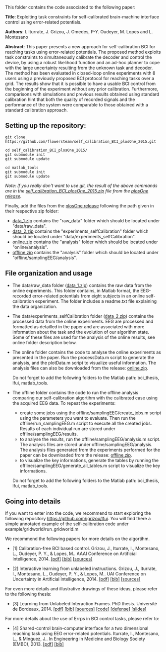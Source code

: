 This folder contains the code associated to the following paper:

**Title**: Exploiting task constraints for self-calibrated brain-machine interface control using error-related potentials.

**Authors**: I. Iturrate, J. Grizou, J. Omedes, P-Y. Oudeyer, M. Lopes and L. Montesano

**Abstract**: This paper presents a new approach for self-calibration BCI for reaching tasks using error-related potentials. The proposed method exploits task constraints to simultaneously calibrate the decoder and control the device, by using a robust likelihood function and an ad-hoc planner to cope with the large uncertainty resulting from the unknown task and decoder. The method has been evaluated in closed-loop online experiments with 8 users using a previously proposed BCI protocol for reaching tasks over a grid. The results show that it is possible to have a usable BCI control from the beginning of the experiment without any prior calibration. Furthermore, comparisons with simulations and previous results obtained using standard calibration hint that both the quality of recorded signals and the performance of the system were comparable to those obtained with a standard calibration approach.

## Setting up the repository:
```
git clone https://github.com/flowersteam/self_calibration_BCI_plosOne_2015.git

cd self_calibration_BCI_plosOne_2015/
git submodule init
git submodule update

cd matlab_tools
git submodule init
git submodule update
```
*Note: If you really don't want to use git, the result of the above commands are in the [self_calibration_BCI_plosOne_2015.zip](https://github.com/flowersteam/self_calibration_BCI_plosOne_2015/releases/download/plosOne/self_calibration_BCI_plosOne_2015.zip) file from the [plosOne release](https://github.com/flowersteam/self_calibration_BCI_plosOne_2015/releases/tag/plosOne).*

Finally, add the files from the [plosOne release](https://github.com/flowersteam/self_calibration_BCI_plosOne_2015/releases/tag/plosOne) following the path given in their respective zip folder:
- [data_1.zip](https://github.com/flowersteam/self_calibration_BCI_plosOne_2015/releases/download/plosOne/data_1.zip) contains the "raw_data" folder which should be located under "data/raw_data".
- [data_2.zip](https://github.com/flowersteam/self_calibration_BCI_plosOne_2015/releases/download/plosOne/data_2.zip) contains the "experiments_selfCalibration" folder which should be located under "data/experiments_selfCalibration".
- [online.zip](https://github.com/flowersteam/self_calibration_BCI_plosOne_2015/releases/download/plosOne/online.zip) contains the "analysis" folder which should be located under "online/analysis".
- [offline.zip](https://github.com/flowersteam/self_calibration_BCI_plosOne_2015/releases/download/plosOne/offline.zip) contains the "analysis" folder which should be located under "offline/samplingEEG/analysis".

## File organization and usage

- The data/raw_data folder ([data_1.zip](https://github.com/flowersteam/self_calibration_BCI_plosOne_2015/releases/download/plosOne/data_1.zip)) contains the raw data from the online experiments. This folder contains, in Matlab format,  the EEG-recorded error-related potentials from eight subjects in an online self-calibration experiment. The folder includes a readme.txt file explaining the data organization.

- The data/experiments_selfCalibration folder ([data_2.zip](https://github.com/flowersteam/self_calibration_BCI_plosOne_2015/releases/download/plosOne/data_2.zip)) contains the processed data from the online experiments. EEG are processed and formatted as detailled in the paper and are associated with more information about the task and the evolution of our algorithm state. Some of these files are used for the analysis of the online results, see online folder description below.

- The online folder contains the code to analyse the online experiments as presented in the paper. Run the processData.m script to generate the analysis, and the plotData.m script to visualize useful information. The analysis files can also be downloaded from the release: [online.zip](https://github.com/flowersteam/self_calibration_BCI_plosOne_2015/releases/download/plosOne/online.zip). 

  Do not forget to add the following folders to the Matlab path: bci_thesis, lfui, matlab_tools.

- The offline folder contains the code to run the offline analysis comparing our self-calibration algortihm with the calibrated case using the acquired EEG data. To repeat the experiments:
  * create some jobs using the offline/samplingEEG/create_jobs.m script using the parameters you want to evaluate. Then run the offline/run_samplingEEG.m script to execute all the created jobs. Results of each individual run are stored under offline/samplingEEG/results. 
  * to analyse the results, run the offline/samplingEEG/analysis.m script. The analysis files are stored under offline/samplingEEG/analysis. The analysis files generated from the experiments performed for the paper can be downloaded from the release: [offline.zip](https://github.com/flowersteam/self_calibration_BCI_plosOne_2015/releases/download/plosOne/offline.zip).
  * to visualize the key informations, generate the tables by running the offline/samplingEEG/generate_all_tables.m script to visualize the key informations. 
  
  Do not forget to add the following folders to the Matlab path: bci_thesis, lfui, matlab_tools. 

## Going into details

If you want to enter into the code, we recommend to start exploring the following repository https://github.com/jgrizou/lfui. You will find there a simple annotated example of the self-calibration code under example/gridworld/run_gridworld.m

We recommend the following papers for more details on the algortihm. 

 - [1] Calibration-free BCI based control. Grizou, J., Iturrate, I., Montesano, L., Oudeyer, P. Y., & Lopes, M.. AAAI Conference on Artificial Intelligence, 2014. [[pdf]](https://hal.archives-ouvertes.fr/hal-00984068/document) [[bib]](https://hal.archives-ouvertes.fr/hal-00984068v1/bibtex) [[sources]](https://github.com/jgrizou/paper_conference_aaai_2014)

 - [2] Interactive learning from unlabeled instructions. Grizou, J., Iturrate, I., Montesano, L., Oudeyer, P. Y., & Lopes, M.. UAI Conference on Uncertainty in Artificial Intelligence, 2014. [[pdf]](https://hal.archives-ouvertes.fr/hal-01007689/document) [[bib]](https://hal.archives-ouvertes.fr/hal-01007689v1/bibtex) [[sources]](https://github.com/jgrizou/paper_conference_uai_2014)

For even more details and illustrative drawings of these ideas, please refer to the following thesis:

 - [3] Learning from Unlabeled Interaction Frames. PhD thesis. Université de Bordeaux, 2014. [[pdf]](https://www.dropbox.com/s/qsi54zsnsr2cn60/Thesis_Jonathan_Grizou.pdf?dl=0) [[bib]](https://hal.inria.fr/tel-01095562v1/bibtex) [[sources]](https://github.com/jgrizou/thesis_manuscript) [[code]](https://github.com/jgrizou/thesis_code) [[defense]](https://www.youtube.com/watch?v=w62IF3qj8-E) [[slides]](https://www.dropbox.com/s/7ubezx0ln82f0nh/thesis_slides_V3.pdf?dl=0)

For more details about the use of Errps in BCI control tasks, please refer to:

 - [4] Shared-control brain-computer interface for a two dimensional reaching task using EEG error-related potentials. Iturrate, I., Montesano, L., & Minguez, J.. In Engineering in Medicine and Biology Society (EMBC), 2013. [[pdf]](http://webdiis.unizar.es/~jminguez/articles/EMBC13_ErrorControl.pdf) [[bib]](http://scholar.google.fr/scholar.bib?q=info:c8V1jxaudtoJ:scholar.google.com/&output=citation&scisig=AAGBfm0AAAAAVUIxGugkmdgbgY6hcoMLM9Vkjzt_vh5K&scisf=4&hl=en)

